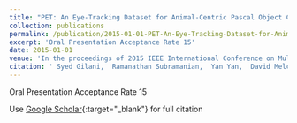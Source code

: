 ```yaml
---
title: "PET: An Eye-Tracking Dataset for Animal-Centric Pascal Object Classes"
collection: publications
permalink: /publication/2015-01-01-PET-An-Eye-Tracking-Dataset-for-Animal-Centric-Pascal-Object-Classes
excerpt: 'Oral Presentation Acceptance Rate 15'
date: 2015-01-01
venue: 'In the proceedings of 2015 IEEE International Conference on Multimedia and Expo - ICME'
citation: ' Syed Gilani,  Ramanathan Subramanian,  Yan Yan,  David Melcher,  Nicu Sebe,  Stefan Winkler, &quot;PET: An Eye-Tracking Dataset for Animal-Centric Pascal Object Classes.&quot; In the proceedings of 2015 IEEE International Conference on Multimedia and Expo - ICME, 2015.'
---
```

Oral Presentation Acceptance Rate 15

Use [Google Scholar](https://scholar.google.com/scholar?q=PET:+An+Eye+Tracking+Dataset+for+Animal+Centric+Pascal+Object+Classes){:target="_blank"} for full citation